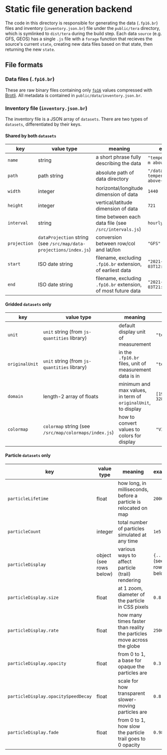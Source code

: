 # Static file generation backend

The code in this directory is responsible for generating the data (`.fp16.br`)
files and inventory (`inventory.json.br`) file under the `public/tera`
directory, which is symlinked to `dist/tera` during the build step. Each data
`source` (e.g. GFS, GEOS) has a single `.js` file with a `forage` function that
recieves the source's current `state`, creating new data files based on that
state, then returning the new `state`.

## File formats

### Data files (`.fp16.br`)

These are raw binary files containing only
[`fp16`](https://github.com/petamoriken/float16/) values compressed with
[Brotli](https://developer.mozilla.org/en-US/docs/Glossary/brotli_compression).
All metadata is contained in `public/data/inventory.json.br`.

### Inventory file (`inventory.json.br`)

The inventory file is a JSON array of `datasets`. There are two types of
`datasets`, differentiated by their keys.

#### Shared by both `datasets`

key | value type | meaning | example
--- | ---------- | ------- | -------
`name` | string | a short phrase fully describing the data | `"temperature at 2 m above ground"`
`path` | path string | absolute path of data directory | `"/data/gfs-0p25-temperature-2-m-above-ground/"`
`width` | integer | horizontal/longitude dimension of data | `1440`
`height` | integer | vertical/latitude dimension of data | `721`
`interval` | string | time between each data file (see `/src/intervals.js`) | `hourly`
`projection` | `dataProjection` string (see `/src/map/data-projections/index.js`) | conversion between row/col and lat/lon | `"GFS"`
`start` | ISO date string | filename, excluding `.fp16.br` extension, of earliest data | `"2021-07-03T12:00:00.000Z"`
`end` | ISO date string | filename, excluding `.fp16.br` extension, of most future data | `"2021-07-03T21:00:00.000Z"`

#### Gridded `datasets` only

key | value type | meaning | example
--- | ---------- | ------- | -------
`unit` | `unit` string (from `js-quantities` library) | default display unit of measurement | `"tempC"`
`originalUnit` | `unit` string (from `js-quantities` library) | in the `.fp16.br` files, unit of measurement data is in | `"tempK"`
`domain` | length-2 array of floats | minimum and max values, in term of `originalUnit`, to display | `[193.14999999999998, 328.15]`
`colormap` | `colormap` string (see `/src/map/colormaps/index.js`) | how to convert values to colors for display | `"VIRIDIS"`

#### Particle `datasets` only

key | value type | meaning | example
--- | ---------- | ------- | -------
`particleLifetime` | float | how long, in milliseconds, before a particle is relocated on map | `2000`
`particleCount` | integer | total number of particles simulated at any time | `1e5`
`particleDisplay` | object (see rows below) | various ways to affect particle (trail) rendering | `{...}` (see rows below)
`particleDisplay.size` | float | at 1 zoom, diameter of the particle in CSS pixels | `0.8`
`particleDisplay.rate` | float | how many times faster than reality the particles move across the globe | `25000`
`particleDisplay.opacity` | float | from 0 to 1, a base for opaque the particles are | `0.3`
`particleDisplay.opacitySpeedDecay` | float | scale for how transparent slower-moving particles are | `0.8`
`particleDisplay.fade` | float | from 0 to 1, how slow the particle trail goes to 0 opacity | `0.98`

